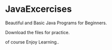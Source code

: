 # JavaExcercises
Beautiful and Basic Java Programs for Beginners.

Download the files for practice.

of course Enjoy Learning..
